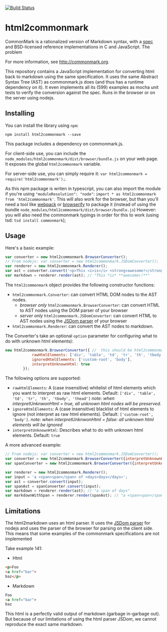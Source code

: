 [![Build Status](https://travis-ci.org/nicojs/html2commonmark.svg)](https://travis-ci.org/nicojs/html2commonmark)

html2commonmark
===============
CommonMark is a rationalized version of Markdown syntax,
with a [spec][the spec] and BSD-licensed reference
implementations in C and JavaScript. The problem 

  [the spec]: http://spec.commonmark.org

  For more information, see <http://commonmark.org>.

This repository contains a JavaScript implementation for converting
html back to markdown using the same specification. It uses the same 
Abstract Syntax Tree (AST) as commonmark.js does (and thus has a runtime dependency on it).
It even implements all its (599) examples as mocha unit tests to verify the conversion against the spec.
Runs in the browser or on the server using nodejs.

Installing
-----------
You can install the library using `npm`:

    npm install html2commonmark --save

This package includes a dependency on commonmark.js.

For client-side use, you can include the `node_modules/html2commonmark/dist/browser/bundle.js`
on your web page. It exposes the global `html2commonmark` variable.

For server-side use, you can simply require it: `var html2commonmark = require('html2commonmark');`.

As this npm package is writen in typescript, you can also import the module if you're using `"moduleResolution": "node"`: `import * as html2commonmark from 'html2commonmark'`.
This will also work for the browser, but than you'll need a tool like [webpack](https://github.com/webpack/webpack) or [browserify](http://browserify.org/) 
to package it (instead of using the bundle `node_modules/html2commonmark/dist/browser/bundle.js`)
However: you will also need the commonmark typings in order for this to work (using tsd: `tsd install commonmark`);

Usage
-----

Here's a basic example:
```javascript
var converter = new html2commonmark.BrowserConverter();
// From nodejs: var converter = new html2commonmark.JSDomConverter();
var renderer = new html2commonmark.Renderer();
var ast = converter.convert('<p>This <i>is</i> <strong>awesome!</strong></p>');
var markdown = renderer.render(ast); // "This *is* **awesome\!**"
```

The `html2commonmark` object provides the following constructor functions:
* `html2commonmark.Converter`: can convert HTML DOM nodes to the AST nodes. 
    * _browser only_ `html2commonmark.BrowserConverter`: can convert HTML to AST nodes using the DOM parser of your browser
    * _server only_ `html2commonmark.JSDomConverter`: can convert HTML to AST nodes using the [JSDom parser](https://www.npmjs.com/package/jsdom) of your browser
* `html2commonmark.Renderer`: can convert the AST nodes to markdown.

The Converter's take an optional `option` parameter for configuring what to do with unknown html elements):
```javascript
new html2commonmark.BrowserConverter({ //  this should be html2commonmark.JSDomConverter in NodeJS
            rawHtmlElements: ['div', 'table', 'td', 'tr', 'th', 'tbody', 'thead'],
            ignoredHtmlElements: ['custom-root', 'body'],
            interpretUnknownHtml: true
        });
```
The following options are supported:
* `rawHtmlElements`: A (case insensitive) whitelist of html elements which you want to interpret as raw html elements. Default:  `['div', 'table', 'td', 'tr', 'th', 'tbody', 'thead']` _note: when interpretUnknwonHtml = true, all unknown html nodes will be preserved._
* `ignoreHtmlElements`: A (case insensitive) blacklist of html elements to ignore (not interpret as raw html elements). Default: `['custom-root', 'body']`. _note: when interpretUnknwonHtml = false: all unknown html elements will be ignored_
* `interpretUnknownHtml`: Describes what to do with unknown html elements. Default: `true`

A more advanced example:
```javascript
// From nodejs: var converter = new html2commonmark.JSDomConverter();
var converter = new html2commonmark.BrowserConverter({interpretUnknownHtml: false});
var spanConverter = new html2commonmark.BrowserConverter({interpretUnknownHtml: false, rawHtmlElements: ['span']});

var renderer = new html2commonmark.Renderer();
var input = 'a <span>span</span> of <days>days</days>';
var ast = converter.convert(input);
var spanAst = spanConverter.convert(input);
var markdown = renderer.render(ast); // "a span of days"
var markdownWithSpan = renderer.render(spanAst); // "a <span>span</span> of days"
```


Limitations
----
The html2markdown uses an html parser. It uses the [JSDom parser](https://www.npmjs.com/package/jsdom) for nodejs and uses the parser of the browser for parsing on the client side. This means that some examples of the commonmark specifications are not implemented

Take example 141:
* Html
```html
<p>Foo
<a href="bar">
baz</p>
```
* Markdown
```markdown
Foo
<a href="bar">
baz
```
This html is a perfectly valid output of markdown (garbage in-garbage out). But because of our limitations of using the html parser JSDom, we cannot reproduce the exact same markdown.